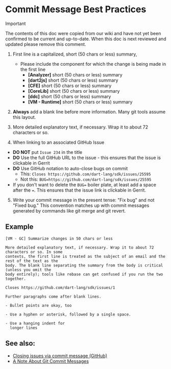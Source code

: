 # Commit Message Best Practices

> [!IMPORTANT]
> The contents of this doc were copied from our wiki and have not yet been
> confirmed to be current and up-to-date. When this doc is next reviewed and
> updated please remove this comment.

1. First line is a capitalized, short (50 chars or less) summary,
   * Please include the component for which the change is being made in the first line
     * **[Analyzer]** short (50 chars or less) summary
     * **[dart2js]** short (50 chars or less) summary
     * **[CFE]** short (50 chars or less) summary
     * **[CoreLib]** short (50 chars or less) summary
     * **[ddc]** short (50 chars or less) summary
     * **[VM - Runtime]** short (50 chars or less) summary

1. **Always** add a blank line before more information. Many git tools assume this layout.

1. More detailed explanatory text, if necessary. Wrap it to about 72 characters or so.

1. When linking to an associated GitHub Issue
  * **DO NOT** put `Issue 234` in the title
  * **DO** Use the full GitHub URL to the issue - this ensures that the issue is clickable in Gerrit
  * **DO** Use GitHub notation to auto-close bugs on commit
    * This: `Closes https://github.com/dart-lang/sdk/issues/25595`
    * Not this: `BUG=https://github.com/dart-lang/sdk/issues/25595`
  * If you don't want to delete the `BUG=` boiler plate, at least add a space after the `=`. This ensures that the issue link is clickable in Gerrit.
  
5. Write your commit message in the present tense:  "Fix bug" and not "Fixed bug." This convention matches up with commit messages generated by commands like git merge and git revert.

## Example

```
[VM - GC] Summarize changes in 50 chars or less

More detailed explanatory text, if necessary. Wrap it to about 72 characters or so. In some
contexts, the first line is treated as the subject of an email and the rest of the text as the
body. The blank line separating the summary from the body is critical (unless you omit the
body entirely); tools like rebase can get confused if you run the two together.

Closes https://github.com/dart-lang/sdk/issues/1

Further paragraphs come after blank lines.

- Bullet points are okay, too

- Use a hyphen or asterisk, followed by a single space.

- Use a hanging indent for 
  longer lines
```
## See also:

* [Closing issues via commit message (GitHub)](https://help.github.com/articles/closing-issues-via-commit-messages/)
* [A Note About Git Commit Messages](http://tbaggery.com/2008/04/19/a-note-about-git-commit-messages.html)